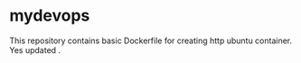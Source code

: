 # mydevops
This repository contains basic Dockerfile for creating http ubuntu container.
Yes updated .
